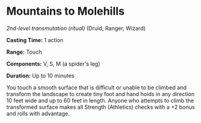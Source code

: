 # Mountains to Molehills
*2nd-level transmutation (ritual)* (Druid, Ranger, Wizard)

**Casting Time:** 1 action

**Range:** Touch

**Components:** V, S, M (a spider's leg)

**Duration:** Up to 10 minutes

You touch a smooth surface that is difficult or unable to be climbed and transform the landscape to create tiny foot and hand holds in any direction 10 feet wide and up to 60 feet in length. Anyone who attempts to climb the transformed surface makes all Strength (Athletics) checks with a +2 bonus and rolls with advantage.
